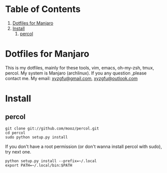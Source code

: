 
# Table of Contents

1.  [Dotfiles for Manjaro](#org9b611a2)
2.  [Install](#org2e1fff4)
    1.  [percol](#orgcb208cb)


<a id="org9b611a2"></a>

# Dotfiles for Manjaro

This is my dotfiles, mainly for these tools,
vim, emacs, oh-my-zsh, tmux, percol.
My system is Manjaro (archlinux).
If you any question ,please contact me.
My email: xyzgfu@gmail.com, xyzgfu@outlook.com


<a id="org2e1fff4"></a>

# Install


<a id="orgcb208cb"></a>

## percol

    git clone git://github.com/mooz/percol.git
    cd percol
    sudo python setup.py install

If you don't have a root permission (or don't wanna install percol with sudo), try next one.

    python setup.py install --prefix=~/.local
    export PATH=~/.local/bin:$PATH
